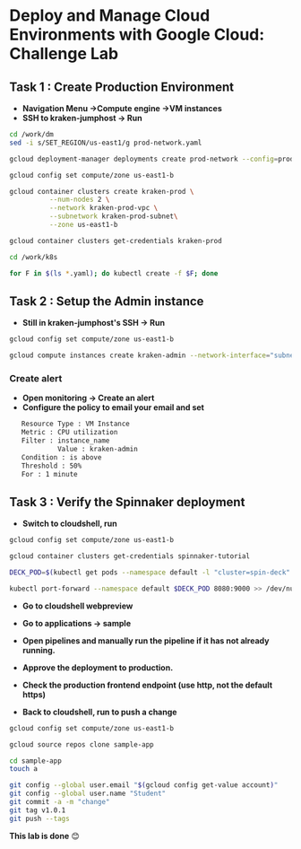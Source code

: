 # Deploy and Manage Cloud Environments with Google Cloud: Challenge Lab

## Task 1 : Create Production Environment
 - **Navigation Menu ->Compute engine ->VM instances** 
 - **SSH to kraken-jumphost -> Run**
 
```bash
cd /work/dm
sed -i s/SET_REGION/us-east1/g prod-network.yaml

gcloud deployment-manager deployments create prod-network --config=prod-network.yaml

gcloud config set compute/zone us-east1-b

gcloud container clusters create kraken-prod \
          --num-nodes 2 \
          --network kraken-prod-vpc \
          --subnetwork kraken-prod-subnet\
          --zone us-east1-b

gcloud container clusters get-credentials kraken-prod

cd /work/k8s

for F in $(ls *.yaml); do kubectl create -f $F; done
```
## Task 2 : Setup the Admin instance
- **Still in kraken-jumphost's SSH -> Run**
  
```bash
gcloud config set compute/zone us-east1-b

gcloud compute instances create kraken-admin --network-interface="subnet=kraken-mgmt-subnet" --network-interface="subnet=kraken-prod-subnet"
```
### Create alert

- **Open monitoring -> Create an alert**
- **Configure the policy to email your email and set**
```bash
   Resource Type : VM Instance
   Metric : CPU utilization
   Filter : instance_name
            Value : kraken-admin
   Condition : is above
   Threshold : 50%
   For : 1 minute
```
## Task 3 : Verify the Spinnaker deployment
- **Switch to cloudshell, run**

```bash
gcloud config set compute/zone us-east1-b

gcloud container clusters get-credentials spinnaker-tutorial

DECK_POD=$(kubectl get pods --namespace default -l "cluster=spin-deck" -o jsonpath="{.items[0].metadata.name}")

kubectl port-forward --namespace default $DECK_POD 8080:9000 >> /dev/null &
```
- **Go to cloudshell webpreview**

- **Go to applications -> sample**
 
- **Open pipelines and manually run the pipeline if it has not already running.**

- **Approve the deployment to production.**

- **Check the production frontend endpoint (use http, not the default https)**

- **Back to cloudshell, run to push a change**

```bash
gcloud config set compute/zone us-east1-b

gcloud source repos clone sample-app

cd sample-app
touch a

git config --global user.email "$(gcloud config get-value account)"
git config --global user.name "Student"
git commit -a -m "change"
git tag v1.0.1
git push --tags
```
 **This lab is done** 😊
